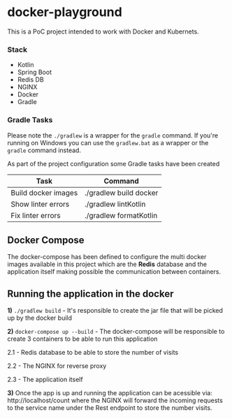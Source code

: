 # docker-playground

This is a PoC project intended to work with Docker and Kubernets.

### Stack
   * Kotlin
   * Spring Boot
   * Redis DB
   * NGINX
   * Docker
   * Gradle

### Gradle Tasks

Please note the ```./gradlew``` is a wrapper for the ```gradle``` command. If you're running on Windows you can use the ```gradlew.bat``` as a wrapper or the ```gradle``` command instead.


As part of the project configuration some Gradle tasks have been created

| Task                 |      Command            |
|--------------------  |-------------------------|
| Build docker images  | ./gradlew build docker  |
| Show linter errors   | ./gradlew lintKotlin    |
| Fix linter errors    | ./gradlew formatKotlin  |

## Docker Compose

The docker-compose has been defined to configure the multi docker images available in this project which are the **Redis** database and the application itself making possible the communication between containers.

## Running the application in the docker

**1)** ```./gradlew build``` - It's responsible to create the jar file that will be picked up by the docker build

**2)** ```docker-compose up --build``` - The docker-compose will be responsible to create 3 containers to be able to run this application
   
   2.1 - Redis database to be able to store the number of visits
   
   2.2 - The NGINX for reverse proxy
   
   2.3 - The application itself

**3)** Once the app is up and running the application can be acessible via: http://localhost/count where the NGINX will forward the incoming requests to the service name under the Rest endpoint to store the number visits.
